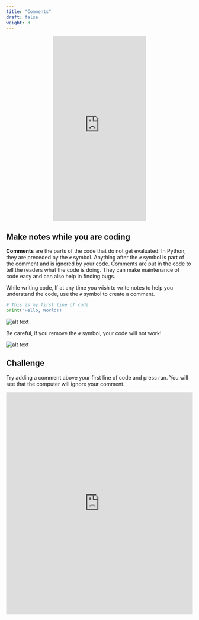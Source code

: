 ```yaml
---
title: "Comments"
draft: false
weight: 3
---
```


<p style="text-align: center;"><iframe width="50%" height="500px" src="https://www.youtube.com/embed/NE9IEUi1Eqk" frameborder="0" allow="accelerometer; autoplay; clipboard-write; encrypted-media; gyroscope; picture-in-picture" allowfullscreen></iframe></p>

## Make notes while you are coding

**Comments** are the parts of the code that do not get evaluated. In Python, they are preceded by the `#` symbol. Anything after the `#` symbol is part of the comment and is ignored by your code. Comments are put in the code to tell the readers what the code is doing. They can make maintenance of code easy and can also help in finding bugs.

While writing code, If at any time you wish to write notes to help you understand the code, use the `#` symbol to create a comment.

```python
# This is my first line of code
print("Hello, World!)
```

![alt text](../../img/comments.png "a picture of how to write comments in python")

Be careful, if you remove the `#` symbol, your code will not work!

![alt text](../../img/comments_wrong.png "a picture of a comment done wrong")

## Challenge

Try adding a comment above your first line of code and press run. You will see that the computer will ignore your comment.

<iframe height="600px" width="100%" src="https://repl.it/@nuevofoundation/Basics-Comments?lite=true" scrolling="no" frameborder="no" allowtransparency="true" allowfullscreen="true" sandbox="allow-forms allow-pointer-lock allow-popups allow-same-origin allow-scripts allow-modals"></iframe>